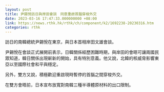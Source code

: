 ```yaml
---
layout: post
title: 尹錫悅訪日與岸田會談　同意重啟首腦穿梭外交
date: 2023-03-16 17:47:33.000000000 +08:00
link: https://news.rthk.hk/rthk/ch/component/k2/1692238-20230316.htm
categories: rthk
---
```


訪日的南韓總統尹錫悅在東京，與日本首相岸田文雄會談。

尹錫悅在會談正式展開前表示，日韓關係經歷困難時期，與岸田的會晤可讓兩國民眾知道，韓日關係出現嶄新的開始，具有特別意義。他又說，北韓的核威脅影響東亞以至國際社會和平與穩定。

另外，雙方又說，積極歡迎重啟現時暫停的首腦之間穿梭外交。

在雙方會晤前，日本宣布放寬對南韓三種半導體原材料的出口限制。
